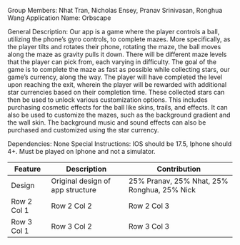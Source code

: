 Group Members: Nhat Tran, Nicholas Ensey, Pranav Srinivasan, Ronghua Wang
Application Name: Orbscape

General Description:
Our app is a game where the player controls a ball, utilizing the phone’s gyro controls, to complete mazes. More specifically, as the player tilts and rotates their phone, rotating the maze, the ball moves along the maze as gravity pulls it down. There will be different maze levels that the player can pick from, each varying in difficulty. The goal of the game is to complete the maze as fast as possible while collecting stars, our game’s currency, along the way. The player will have completed the level upon reaching the exit, wherein the player will be rewarded with additional star currencies based on their completion time. 
These collected stars can then be used to unlock various customization options. This includes purchasing cosmetic effects for the ball like skins, trails, and effects. It can also be used to customize the mazes, such as the background gradient and the wall skin. The background music and sound effects can also be purchased and customized using the star currency. 

Dependencies: None
Special Instructions: IOS should be 17.5, Iphone should 4+. Must be played on Iphone and not a simulator. 

| Feature | Description | Contribution |
|----------|----------|----------|
| Design | Original design of app structure | 25% Pranav, 25% Nhat, 25% Ronghua, 25% Nick |
| Row 2 Col 1 | Row 2 Col 2 | Row 2 Col 3 |
| Row 3 Col 1 | Row 3 Col 2 | Row 3 Col 3 |


